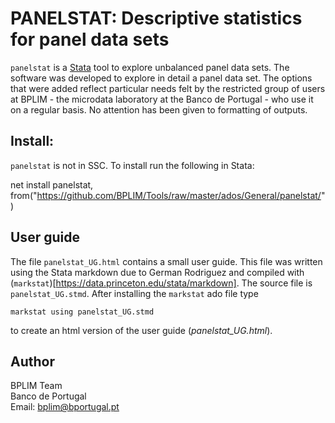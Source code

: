 # PANELSTAT: Descriptive statistics for panel data sets

`panelstat` is a [Stata](http://www.stata.com/) tool to explore unbalanced panel data sets. The software was developed to explore in detail a panel data set. The options that were added reflect particular needs felt by the restricted group of users at BPLIM - the microdata laboratory at the Banco de Portugal - who use it on a regular basis. No attention has been given to formatting of outputs.

## Install:

`panelstat` is not in SSC. To install run the following in Stata:

net install panelstat, from("https://github.com/BPLIM/Tools/raw/master/ados/General/panelstat/")

## User guide

The file `panelstat_UG.html` contains a small user guide. This file was written using the Stata markdown due to German Rodriguez and compiled with (`markstat`)[https://data.princeton.edu/stata/markdown].
The source file is `panelstat_UG.stmd`. After installing the `markstat` ado file type
```
markstat using panelstat_UG.stmd
```
to create an html version of the user guide (*panelstat_UG.html*).

## Author

BPLIM Team
<br>Banco de Portugal
<br>Email: bplim@bportugal.pt

